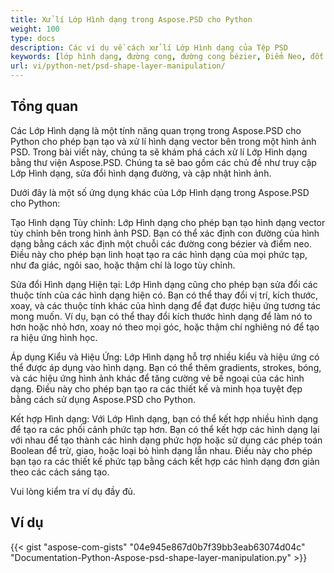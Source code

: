 ```yaml
---
title: Xử lí Lớp Hình dạng trong Aspose.PSD cho Python
weight: 100
type: docs
description: Các ví dụ về cách xử lí Lớp Hình dạng của Tệp PSD
keywords: [lớp hình dạng, đường cong, đường cong bézier, Điểm Neo, đốt bézier, api psd, python, mẫu mã code]
url: vi/python-net/psd-shape-layer-manipulation/
---
```


## **Tổng quan**
Các Lớp Hình dạng là một tính năng quan trọng trong Aspose.PSD cho Python cho phép bạn tạo và xử lí hình dạng vector bên trong một hình ảnh PSD. Trong bài viết này, chúng ta sẽ khám phá cách xử lí Lớp Hình dạng bằng thư viện Aspose.PSD. Chúng ta sẽ bao gồm các chủ đề như truy cập Lớp Hình dạng, sửa đổi hình dạng đường, và cập nhật hình ảnh.

Dưới đây là một số ứng dụng khác của Lớp Hình dạng trong Aspose.PSD cho Python:

Tạo Hình dạng Tùy chỉnh: Lớp Hình dạng cho phép bạn tạo hình dạng vector tùy chỉnh bên trong hình ảnh PSD. Bạn có thể xác định con đường của hình dạng bằng cách xác định một chuỗi các đường cong bézier và điểm neo. Điều này cho phép bạn linh hoạt tạo ra các hình dạng của mọi phức tạp, như đa giác, ngôi sao, hoặc thậm chí là logo tùy chỉnh.

Sửa đổi Hình dạng Hiện tại: Lớp Hình dạng cũng cho phép bạn sửa đổi các thuộc tính của các hình dạng hiện có. Bạn có thể thay đổi vị trí, kích thước, xoay, và các thuộc tính khác của hình dạng để đạt được hiệu ứng tương tác mong muốn. Ví dụ, bạn có thể thay đổi kích thước hình dạng để làm nó to hơn hoặc nhỏ hơn, xoay nó theo mọi góc, hoặc thậm chí nghiêng nó để tạo ra hiệu ứng hình học.

Áp dụng Kiểu và Hiệu Ứng: Lớp Hình dạng hỗ trợ nhiều kiểu và hiệu ứng có thể được áp dụng vào hình dạng. Bạn có thể thêm gradients, strokes, bóng, và các hiệu ứng hình ảnh khác để tăng cường vẻ bề ngoại của các hình dạng. Điều này cho phép bạn tạo ra các thiết kế và minh họa tuyệt đẹp bằng cách sử dụng Aspose.PSD cho Python.

Kết hợp Hình dạng: Với Lớp Hình dạng, bạn có thể kết hợp nhiều hình dạng để tạo ra các phối cảnh phức tạp hơn. Bạn có thể kết hợp các hình dạng lại với nhau để tạo thành các hình dạng phức hợp hoặc sử dụng các phép toán Boolean để trừ, giao, hoặc loại bỏ hình dạng lẫn nhau. Điều này cho phép bạn tạo ra các thiết kế phức tạp bằng cách kết hợp các hình dạng đơn giản theo các cách sáng tạo.

Vui lòng kiểm tra ví dụ đầy đủ.

## **Ví dụ**
{{< gist "aspose-com-gists" "04e945e867d0b7f39bb3eab63074d04c" "Documentation-Python-Aspose-psd-shape-layer-manipulation.py" >}}
